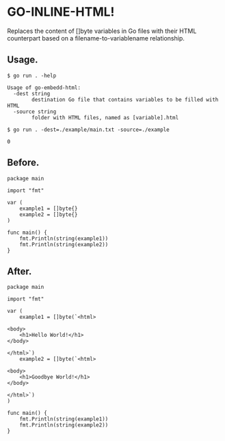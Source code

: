 # GO-INLINE-HTML!

Replaces the content of []byte variables in Go files with their HTML counterpart based on a filename-to-variablename relationship.

## Usage.
```
$ go run . -help

Usage of go-embedd-html:
  -dest string
        destination Go file that contains variables to be filled with HTML
  -source string
        folder with HTML files, named as [variable].html

$ go run . -dest=./example/main.txt -source=./example

0
```

## Before.
```
package main

import "fmt"

var (
    example1 = []byte{}
    example2 = []byte{}
)

func main() {
    fmt.Println(string(example1))
    fmt.Println(string(example2))
}
```
## After.
```
package main

import "fmt"

var (
    example1 = []byte(`<html>

<body>
    <h1>Hello World!</h1>
</body>

</html>`)
    example2 = []byte(`<html>

<body>
    <h1>Goodbye World!</h1>
</body>

</html>`)
)

func main() {
    fmt.Println(string(example1))
    fmt.Println(string(example2))
}
```